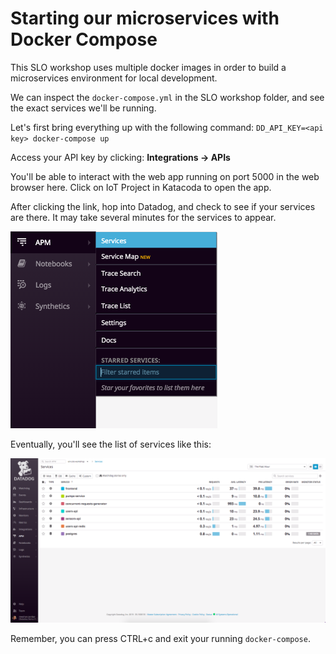 # Starting our microservices with Docker Compose

This SLO workshop uses multiple docker images in order to build a microservices environment for local development.

We can inspect the `docker-compose.yml` in the SLO workshop folder, and see the exact services we'll be running.

Let's first bring everything up with the following command:
`DD_API_KEY=<api key> docker-compose up`

Access your API key by clicking: **Integrations -> APIs** 

You'll be able to interact with the web app running on port 5000 in the web browser here. Click on IoT Project in Katacoda to open the app.

After clicking the link, hop into Datadog, and check to see if your services are there. It may take several minutes for the services to appear. 

![Service Nav](../assets/services-nav.png)

Eventually, you'll see the list of services like this:

![Service List](../assets/services-list.png)

Remember, you can press CTRL+c and exit your running `docker-compose`.
